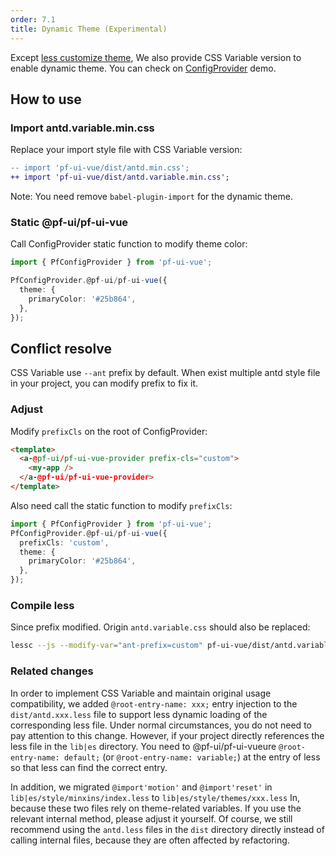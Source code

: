 ```yaml
---
order: 7.1
title: Dynamic Theme (Experimental)
---
```


Except [less customize theme](/docs/react/customize-theme), We also provide CSS Variable version to enable dynamic theme. You can check on [ConfigProvider](/components/@pf-ui/pf-ui-vue-provider/#components-@pf-ui/pf-ui-vue-provider-demo-theme) demo.


## How to use

### Import antd.variable.min.css

Replace your import style file with CSS Variable version:

```diff
-- import 'pf-ui-vue/dist/antd.min.css';
++ import 'pf-ui-vue/dist/antd.variable.min.css';
```

Note: You need remove `babel-plugin-import` for the dynamic theme.

### Static @pf-ui/pf-ui-vue

Call ConfigProvider static function to modify theme color:

```ts
import { PfConfigProvider } from 'pf-ui-vue';

PfConfigProvider.@pf-ui/pf-ui-vue({
  theme: {
    primaryColor: '#25b864',
  },
});
```

## Conflict resolve

CSS Variable use `--ant` prefix by default. When exist multiple antd style file in your project, you can modify prefix to fix it.

### Adjust

Modify `prefixCls` on the root of ConfigProvider:

```html
<template>
  <a-@pf-ui/pf-ui-vue-provider prefix-cls="custom">
    <my-app />
  </a-@pf-ui/pf-ui-vue-provider>
</template>
```

Also need call the static function to modify `prefixCls`:

```ts
import { PfConfigProvider } from 'pf-ui-vue';
PfConfigProvider.@pf-ui/pf-ui-vue({
  prefixCls: 'custom',
  theme: {
    primaryColor: '#25b864',
  },
});
```

### Compile less

Since prefix modified. Origin `antd.variable.css` should also be replaced:

```bash
lessc --js --modify-var="ant-prefix=custom" pf-ui-vue/dist/antd.variable.less modified.css
```

### Related changes

In order to implement CSS Variable and maintain original usage compatibility, we added `@root-entry-name: xxx;` entry injection to the `dist/antd.xxx.less` file to support less dynamic loading of the corresponding less file. Under normal circumstances, you do not need to pay attention to this change. However, if your project directly references the less file in the `lib|es` directory. You need to @pf-ui/pf-ui-vueure `@root-entry-name: default;` (or `@root-entry-name: variable;`) at the entry of less so that less can find the correct entry.

In addition, we migrated `@import'motion'` and `@import'reset'` in `lib|es/style/minxins/index.less` to `lib|es/style/themes/xxx.less` In, because these two files rely on theme-related variables. If you use the relevant internal method, please adjust it yourself. Of course, we still recommend using the `antd.less` files in the `dist` directory directly instead of calling internal files, because they are often affected by refactoring.

